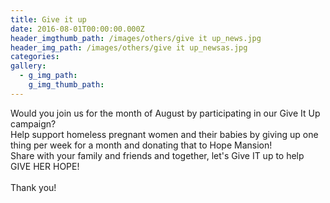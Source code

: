 ```yaml
---
title: Give it up
date: 2016-08-01T00:00:00.000Z
header_imgthumb_path: /images/others/give it up_news.jpg
header_img_path: /images/others/give it up_newsas.jpg
categories:
gallery:
  - g_img_path:
    g_img_thumb_path:
---
```



Would you join us for the month of August by participating in our Give It Up campaign?
<br>Help support homeless pregnant women and their babies by giving up one thing per week for a month and donating that to Hope Mansion!
<br>Share with your family and friends and together, let's Give IT up to help GIVE HER HOPE!
<br>
<br>Thank you!